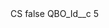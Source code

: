 <?xml version="1.0" encoding="UTF-8"?>
<CustomMetadata xmlns="http://soap.sforce.com/2006/04/metadata" xmlns:xsi="http://www.w3.org/2001/XMLSchema-instance" xmlns:xsd="http://www.w3.org/2001/XMLSchema">
    <label>CS</label>
    <protected>false</protected>
    <values>
        <field>QBO_Id__c</field>
        <value xsi:type="xsd:string">5</value>
    </values>
</CustomMetadata>
